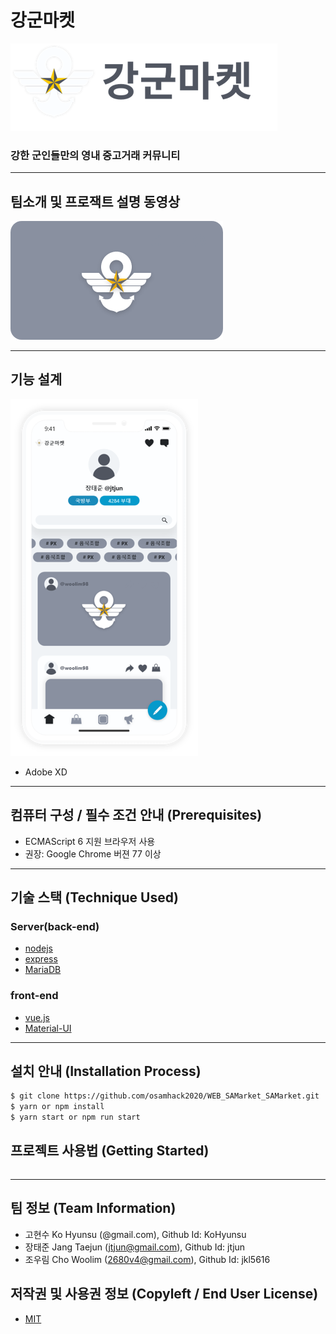 
# 강군마켓

![Logo](docs/imgs/logo.png)

### 강한 군인들만의 영내 중고거래 커뮤니티 

---

## 팀소개 및 프로잭트 설명 동영상
[![Video](docs/imgs/video.png)](https://www.youtube.com)

---

## 기능 설계
 [![XD](docs/imgs/xd_proto.png)](https://www.tinyurl.com/samxdclr)
 - Adobe XD

---

## 컴퓨터 구성 / 필수 조건 안내 (Prerequisites)
* ECMAScript 6 지원 브라우저 사용
* 권장: Google Chrome 버젼 77 이상

---

## 기술 스택 (Technique Used)
### Server(back-end)
 - [nodejs](https://nodejs.org/ko/)
 - [express](https://expressjs.com/ko/)
 - [MariaDB](https://mariadb.com/)
 
### front-end
 -  [vue.js](https://kr.vuejs.org/v2/guide/index.html)
 -  [Material-UI](https://material-ui.com/)

---

## 설치 안내 (Installation Process)
```bash
$ git clone https://github.com/osamhack2020/WEB_SAMarket_SAMarket.git
$ yarn or npm install
$ yarn start or npm run start
```

## 프로젝트 사용법 (Getting Started)
```bash

```

---
 
## 팀 정보 (Team Information)
- 고현수 Ko Hyunsu (@gmail.com), Github Id: KoHyunsu
- 장태준 Jang Taejun (jtjun@gmail.com), Github Id: jtjun
- 조우림 Cho Woolim (2680v4@gmail.com), Github Id: jkl5616

## 저작권 및 사용권 정보 (Copyleft / End User License)
 * [MIT](license.md)
